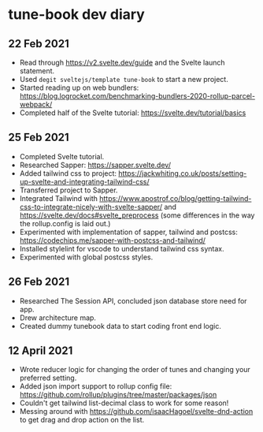 # tune-book dev diary

## 22 Feb 2021

- Read through https://v2.svelte.dev/guide and the Svelte launch statement.
- Used `degit sveltejs/template tune-book` to start a new project.
- Started reading up on web bundlers: https://blog.logrocket.com/benchmarking-bundlers-2020-rollup-parcel-webpack/
- Completed half of the Svelte tutorial: https://svelte.dev/tutorial/basics

## 25 Feb 2021

- Completed Svelte tutorial.
- Researched Sapper: https://sapper.svelte.dev/
- Added tailwind css to project: https://jackwhiting.co.uk/posts/setting-up-svelte-and-integrating-tailwind-css/
- Transferred project to Sapper.
- Integrated Tailwind with https://www.apostrof.co/blog/getting-tailwind-css-to-integrate-nicely-with-svelte-sapper/ and https://svelte.dev/docs#svelte_preprocess (some differences in the way the rollup.config is laid out.)
- Experimented with implementation of sapper, tailwind and postcss: https://codechips.me/sapper-with-postcss-and-tailwind/
- Installed stylelint for vscode to understand tailwind css syntax.
- Experimented with global postcss styles.

## 26 Feb 2021

- Researched The Session API, concluded json database store need for app.
- Drew architecture map.
- Created dummy tunebook data to start coding front end logic.

## 12 April 2021

- Wrote reducer logic for changing the order of tunes and changing your preferred setting.
- Added json import support to rollup config file: https://github.com/rollup/plugins/tree/master/packages/json
- Couldn't get tailwind list-decimal class to work for some reason!
- Messing around with https://github.com/isaacHagoel/svelte-dnd-action to get drag and drop action on the list.

